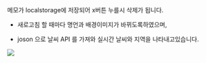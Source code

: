 메모가 localstorage에 저장되어 x버튼 누를시 삭제가 됩니다. 

- 새로고침 할 때마다 명언과 배경이미지가 바뀌도록하였으며,

- joson 으로 날씨 API 를 가져와 실시간 날씨와 지역을
나타내고있습니다.
<img  src="https://github.com/qjagkrdldi/Toy_TodoList/blob/main/Documents/Toyproject_TodoList/chrome.png"/>

